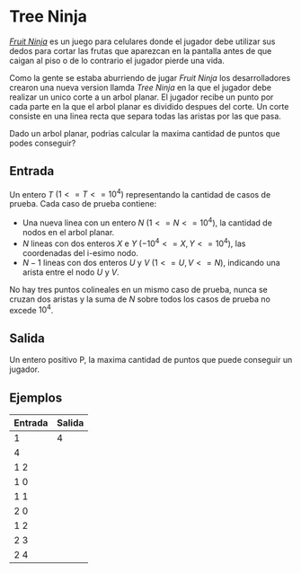 # Tree Ninja

[_Fruit Ninja_](https://es.wikipedia.org/wiki/Fruit_Ninja) es un juego para celulares donde el jugador debe utilizar sus dedos para cortar las frutas que aparezcan en la pantalla antes de que caigan al piso o de lo contrario el jugador pierde una vida.

Como la gente se estaba aburriendo de jugar _Fruit Ninja_ los desarrolladores crearon una nueva version llamda _Tree Ninja_ en la que el jugador debe realizar un unico corte a un arbol planar. El jugador recibe un punto por cada parte en la que el arbol planar es dividido despues del corte. Un corte consiste en una linea recta que separa todas las aristas por las que pasa.

Dado un arbol planar, podrias calcular la maxima cantidad de puntos que podes conseguir?

## Entrada
Un entero $T$ $(1 <= T <= 10^4)$ representando la cantidad de casos de prueba.
Cada caso de prueba contiene:
- Una nueva linea con un entero $N$ $(1 <= N <= 10^4)$, la cantidad de nodos en el arbol planar.
- $N$ lineas con dos enteros $X$ e $Y$ $(-10^4 <= X, Y <= 10^4)$, las coordenadas del i-esimo nodo.
- $N-1$ lineas con dos enteros $U$ y $V$ $(1 <= U, V <= N)$, indicando una arista entre el nodo $U$ y $V$.

No hay tres puntos colineales en un mismo caso de prueba, nunca se cruzan dos aristas y la suma de $N$ sobre todos los casos de prueba no excede $10^4$.

## Salida
Un entero positivo P, la maxima cantidad de puntos que puede conseguir un jugador.

## Ejemplos
|Entrada|Salida|
|-|-|
|1|4|
|4||
|1 2||
|1 0||
|1 1||
|2 0||
|1 2||
|2 3||
|2 4||

